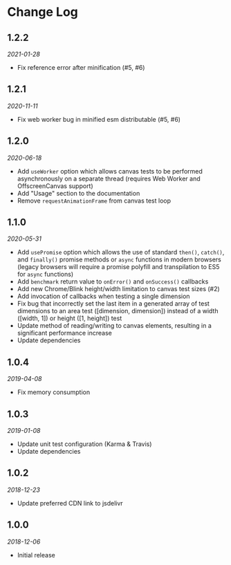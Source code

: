 # Change Log

## 1.2.2

*2021-01-28*

- Fix reference error after minification (#5, #6)

## 1.2.1

*2020-11-11*

- Fix web worker bug in minified esm distributable (#5, #6)

## 1.2.0

*2020-06-18*

- Add `useWorker` option which allows canvas tests to be performed asynchronously on a separate thread (requires Web Worker and OffscreenCanvas support)
- Add "Usage" section to the documentation
- Remove `requestAnimationFrame` from canvas test loop

## 1.1.0

*2020-05-31*

- Add `usePromise` option which allows the use of standard `then()`, `catch()`, and `finally()` promise methods or `async` functions in modern browsers (legacy browsers will require a promise polyfill and transpilation to ES5 for `async` functions)
- Add `benchmark` return value to `onError()` and `onSuccess()` callbacks
- Add new Chrome/Blink height/width limitation to canvas test sizes (#2)
- Add invocation of callbacks when testing a single dimension
- Fix bug that incorrectly set the last item in a generated array of test dimensions to an area test ([dimension, dimension]) instead of a width ([width, 1]) or height ([1, height]) test
- Update method of reading/writing to canvas elements, resulting in a significant performance increase
- Update dependencies

## 1.0.4

*2019-04-08*

- Fix memory consumption

## 1.0.3

*2019-01-08*

- Update unit test configuration (Karma & Travis)
- Update dependencies

## 1.0.2

*2018-12-23*

- Update preferred CDN link to jsdelivr

## 1.0.0

*2018-12-06*

- Initial release
